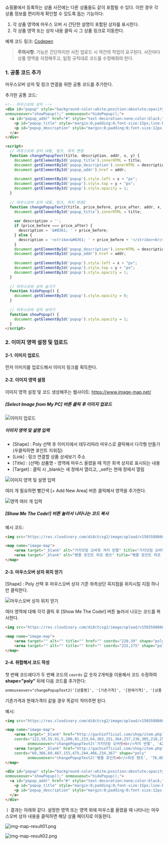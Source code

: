
쇼핑몰에서 등록하는 상품 사진에는 다른 상품들도 같이 포함될 수 있다. 이런 경우 각 상품 정보를 편리하게 확인할 수 있도록 돕는 기능이다:
1. 각 상품 영역에 마우스 오버 시 간단한 설명이 포함된 상자를 표시한다.
2. 각 상품 영역 또는 상자 내용 클릭 시 그 상품 링크로 이동한다.

예제 코드 링크: [Codepen](https://codepen.io/devheedoo/pen/eqPxXG?editors=1000)

> **주의사항**: 기능은 간단하지만 사진 업로드 시 약간의 작업이 요구된다. 사진마다 상품 영역을 지정해주고, 일정 규칙대로 코드를 수정해줘야 한다.

### 1. 공통 코드 추가

마우스오버 상자 및 링크 연결을 위한 공통 코드를 추가한다.

추가한 공통 코드:

```html
<!-- 마우스오버 상자 -->
<div id="popup" style="background-color:white;position:absolute;opacity:0;border:2px solid black;padding:5px 12px;"
onmouseover="showPopup();" onmouseout="hidePopup();">
  <a id="popup_addr" href="#" style="text-decoration:none;color:black;" target="_blank">
    <p id="popup_title" style="margin:0;padding:0;font-size:15px;line-height:20px;text-align:center;"></p>
    <p id="popup_description" style="margin:0;padding:0;font-size:12px;line-height:12px;text-align:center;"></p>
  </a>
</div>

<script>
  // 마우스오버 상자 내용, 링크, 위치 변경
  function changePopupText(title, description, addr, x, y) {
    document.getElementById('popup_title').innerHTML = title;
    document.getElementById('popup_description').innerHTML = description;
    document.getElementById('popup_addr').href = addr;
    
    document.getElementById('popup').style.left = x + "px";
    document.getElementById('popup').style.top = y + "px";
    document.getElementById('popup').style.opacity = 1;
  }
  
  // 마우스오버 상자 내용, 링크, 위치 변경2
  function changePopupText2(title, price_before, price_after, addr, x, y) {
    document.getElementById('popup_title').innerHTML = title;
    
    var description = '';
    if (price_before === price_after) {
      description = '&#8361; ' + price_before;
    } else {
      description = '<strike>&#8361; ' + price_before + '</strike><br/>&#8361; ' + price_after;
    }
    document.getElementById('popup_description').innerHTML = description;
    document.getElementById('popup_addr').href = addr;
    
    document.getElementById('popup').style.left = x + "px";
    document.getElementById('popup').style.top = y + "px";
    document.getElementById('popup').style.opacity = 1;
  }
  
  // 마우스오버 상자 숨기기
  function hidePopup() {
    document.getElementById('popup').style.opacity = 0;
  }
  
  // 마우스오버 상자 보이기
  function showPopup() {
    document.getElementById('popup').style.opacity = 1;
  }
</script>
```


### 2. 이미지 영역 설정 및 업로드

#### 2-1. 이미지 업로드

먼저 이미지를 업로드해서 이미지 링크를 획득한다.

#### 2-2. 이미지 영역 설정

이미지 영역 설정 및 코드 생성해주는 웹사이트: https://www.image-map.net/

##### [Select Image from My PC] 버튼 클릭 후 이미지 업로드

![이미지 업로드](https://res.cloudinary.com/di8ctcsg2/image/upload/v1565588866/images/img-map-proc01_jw1ycb.jpg)

##### 이미지 영역 및 설명 입력

- [Shape] : Poly 선택 후 이미지에서 테두리따라 마우스로 클릭해서 다각형 만들기 (우클릭하면 포인트 지워짐)
- [Link] : 링크 연결할 상품 상세보기 주소
- [Title] : (선택) 상품명 - 영역에 마우스 올렸을 때 작은 회색 상자로 표시되는 내용
- [Target] : 클릭 시 _blank는 새 창에서 열리고, _self는 현재 창에서 열림

![이미지 영역 및 설명 입력](https://res.cloudinary.com/di8ctcsg2/image/upload/v1565588865/images/img-map-proc02_lvbmsc.jpg)

여러 개 필요하면 빨간색 [+ Add New Area] 버튼 클릭해서 영역을 추가한다.

![영역 여러 개 입력](https://res.cloudinary.com/di8ctcsg2/image/upload/v1565588865/images/img-map-proc03-2_opzeuf.jpg)


##### [Show Me The Code!] 버튼 눌러서 나타나는 코드 복사

예시 코드:

```html
<img src="https://res.cloudinary.com/di8ctcsg2/image/upload/v1565588866/images/img-map-sample01_e6qshi.jpg" usemap="#image-map">

<map name="image-map">
    <area target="_blank" alt="가치닷컴 오버핏 져지 반팔" title="가치닷컴 오버핏 져지 반팔" href="http://gachiofficial.com/shop/item.php?it_id=HG9STS20WH" coords="122,58,55,91,5,200,81,233,64,363,251,364,237,236,305,218,254,85,190,56" shape="poly">
    <area target="_blank" alt="삥줄 포인트 하프 팬츠" title="삥줄 포인트 하프 팬츠" href="http://gachiofficial.com/shop/item.php?it_id=HG9SPT28BK" coords="69,366,60,467,155,475,244,466,234,367" shape="poly">
</map>
```



#### 2-3. 마우스오버 상자 위치 얻기

[Shape] : Poly 선택 후 마우스오버 상자 기준 좌측상단 꼭지점을 위치시킬 지점 하나만 클릭한다.

![마우스오버 상자 위치 얻기](https://res.cloudinary.com/di8ctcsg2/image/upload/v1565588865/images/img-map-proc05_mqheq0.jpg)


여러 영역에 대해 각각 클릭 후 [Show Me The Code!] 버튼 눌러서 나오는 코드를 복사한다.

```html
<img src="https://res.cloudinary.com/di8ctcsg2/image/upload/v1565588866/images/img-map-sample01_e6qshi.jpg" usemap="#image-map">

<map name="image-map">
    <area target="" alt="" title="" href="" coords="220,39" shape="poly">
    <area target="" alt="" title="" href="" coords="215,275" shape="poly">
</map>
```



#### 2-4. 취합해서 코드 작성

첫 번째 코드에다가 두 번째 코드의 `coords` 값 숫자 2개씩을 이용해서 코드 수정하여 **shape="poly"** 뒤에 다음 코드를 추가한다:

```html
onmouseover="changePopupText2('[상품명]', '[기존가격]', '[현재가격]', '[상품 링크 주소]', [2번 작업으로 얻는 X 좌표], [2번 작업으로 얻은 Y 좌표]);" onmouseout="hidePopup();"
```

기존가격과 현재가격이 같을 경우 똑같이 적어주면 된다.

예시:

```html
<img src="https://res.cloudinary.com/di8ctcsg2/image/upload/v1565588866/images/img-map-sample01_e6qshi.jpg" usemap="#image-map" />

<map name="image-map">
    <area target="_blank" href="http://gachiofficial.com/shop/item.php?it_id=HG9STS20WH"
    coords="122,58,55,91,5,200,81,233,64,363,251,364,237,236,305,218,254,85,190,56" shape="poly"
          onmouseover="changePopupText2('가치닷컴 오버핏<br/>져지 반팔', '42,000', '29,400', 'http://gachiofficial.com/shop/item.php?it_id=HG9STS20WH', 220, 89);" onmouseout="hidePopup();">
    <area target="_blank" href="http://gachiofficial.com/shop/item.php?it_id=HG9SPT28BK"
    coords="69,366,60,467,155,475,244,466,234,367" shape="poly"
          onmouseover="changePopupText2('삥줄 포인트<br/>하프 팬츠', '76,000', '53,200', 'http://gachiofficial.com/shop/item.php?it_id=HG9SPT28BK', 215, 325);" onmouseout="hidePopup();">
</map>

<div id="popup" style="background-color:white;position:absolute;opacity:0;border:2px solid black;padding:5px 12px;"
onmouseover="showPopup();" onmouseout="hidePopup();">
  <a id="popup_addr" href="#" style="text-decoration:none;color:black;" target="_blank">
    <p id="popup_title" style="margin:0;padding:0;font-size:15px;line-height:20px;text-align:center;"></p>
    <p id="popup_description" style="margin:0;padding:0;font-size:12px;line-height:12px;text-align:center;"></p>
  </a>
</div>
```
ㅣ
결과는 아래와 같다. 설정한 영역 또는 영역 위에 마우스를 올렸을 때 나타나는 마우스오버 상자 내용을 클릭하면 해당 상품 페이지로 이동한다.

![img-map-result01.png](https://res.cloudinary.com/di8ctcsg2/image/upload/v1565706191/images/Screen_Shot_2019-08-13_at_11.09.36_PM_v9yqsu.png)

![img-map-result02.png](https://res.cloudinary.com/di8ctcsg2/image/upload/v1565706192/images/Screen_Shot_2019-08-13_at_11.09.50_PM_x9a78f.png)